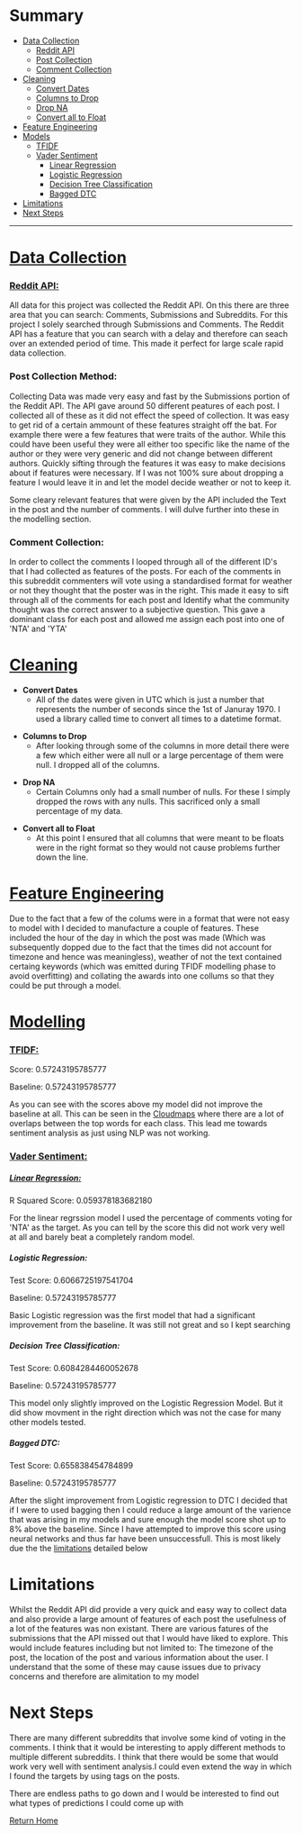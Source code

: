 <!--
 .tab { margin-left: 40px; }
-->

# Summary

- [Data Collection](#Data0)
    - [Reddit API](#Data1)
    - [Post Collection](#Data2)
    - [Comment Collection](#Data3)
- [Cleaning](#Clean0)
    - [Convert Dates](#Clean1)
    - [Columns to Drop](#Clean2)
    - [Drop NA](#Clean3)
    - [Convert all to Float](#Clean4)
- [Feature Engineering](#FE)
- [Models](#Model0)
    - [TFIDF](#Model1)
    - [Vader Sentiment](#Model2)
        - [Linear Regression](#Model3)
        - [Logistic Regression](#Model4)
        - [Decision Tree Classification](#Model5)
        - [Bagged DTC](#Model6)
- [Limitations](#Lim0)
- [Next Steps](#NS)

---

<h1><a id = 'Data0' href = './Data_Dict.md'>
Data Collection</a></h1>

<h3><a id = 'Data1' href = 'https://pushshift.io/'>
Reddit API:</a></h3>

<p>All data for this project was collected the Reddit API. On this there are three area that you can search: Comments, Submissions and Subreddits. For this project I solely searched through Submissions and Comments. The Reddit API has a feature that you can search with a delay and therefore can seach over an extended period of time. This made it perfect for large scale rapid data collection.</p>

<h3><a id = 'Data2'></a>
Post Collection Method:</h3>

<p>Collecting Data was made very easy and fast by the Submissions portion of the Reddit API. The API gave around 50 different peatures of each post. I collected all of these as it did not effect the speed of collection. It was easy to get rid of a certain ammount of these features straight off the bat. For example there were a few features that were traits of the author. While this could have been useful they were all either too specific like the name of the author or they were very generic and did not change between different authors. Quickly sifting through the features it was easy to make decisions about if features were necessary. If I was not 100% sure about dropping a feature I would leave it in and let the model decide weather or not to keep it.</p>

<p>Some cleary relevant features that were given by the API included the Text in the post and the number of comments. I will dulve further into these in the modelling section.</p>

<h3><a id = 'Data3'></a>
Comment Collection:</h3>

<p>In order to collect the comments I looped through all of the different ID's that I had collected as features of the posts. For each of the comments in this subreddit commenters will vote using a standardised format for weather or not they thought that the poster was in the right. This made it easy to sift through all of the comments for each post and Identify what the community thought was the correct answer to a subjective question. This gave a dominant class for each post and allowed me assign each post into one of 'NTA' and 'YTA'</p>

<h1><a id = 'Clean0' href = './Sub2_Cleaning.ipynb'>
Cleaning</a></h1>

<a id = 'Clean1'></a>
- **Convert Dates**
    - All of the dates were given in UTC which is just a number that represents the number of seconds since the 1st of Januray 1970. I used a library called time to convert all times to a datetime format.
    
<a id = 'Clean2'></a>
- **Columns to Drop**
    - After looking through some of the columns in more detail there were a few which either were all null or a large percentage of them were null. I dropped all of the columns.

<a id = 'Clean3'></a>
- **Drop NA**
    - Certain Columns only had a small number of nulls. For these I simply dropped the rows with any nulls. This sacrificed only a small percentage of my data.

<a id = 'Clean4'></a>
- **Convert all to Float**
    - At this point I ensured that all columns that were meant to be floats were in the right format so they would not cause problems further down the line.
    
<h1><a id = 'FE' href = './Sub4_Vader_Sentiment.ipynb'>
Feature Engineering</a></h1>

<p>Due to the fact that a few of the colums were in a format that were not easy to model with I decided to manufacture a couple of features. These included the hour of the day in which the post was made (Which was subsequently dopped due to the fact that the times did not account for timezone and hence was meaningless), weather of not the text contained certaing keywords (which was emitted during TFIDF modelling phase to avoid overfitting) and collating the awards into one collums so that they could be put through a model.</p>

<h1><a id = 'Model0' href = './Sub4_Vader_Sentiment.ipynb'>
Modelling</a></h1>

<h3><a id = 'Model1' href = './Sub7_TFID_Vectoriser.ipynb'>
TFIDF:</a></h3>

<p class="tab">Score: 0.57243195785777</p>
<p class="tab">Baseline: 0.57243195785777</p>
<p class="tab">As you can see with the scores above my model did not improve the baseline at all. This can be seen in the <a href='./Sub5_Further_EDA.ipynb'>Cloudmaps</a> where there are a lot of overlaps between the top words for each class. This lead me towards sentiment analysis as just using NLP was not working.</p>

<h3><a id = 'Model2' href = './Sub4_Vader_Sentiment.ipynb'>
Vader Sentiment:</a></h3>

<h5><a id = 'Model3' href = './Sub6_Regression_Analysis.ipynb'>
Linear Regression:</a></h5>

<p class="tab">R Squared Score: 0.059378183682180</p>
<p class="tab">For the linear regrssion model I used the percentage of comments voting for 'NTA' as the target. As you can tell by the score this did not work very well at all and barely beat a completely random model.</p>

<h5><a id = 'Model4'></a>
Logistic Regression:</h5>

<p class="tab">Test Score: 0.6066725197541704</p>
<p class="tab">Baseline: 0.57243195785777</p>
<p class="tab">Basic Logistic regression was the first model that had a significant improvement from the baseline. It was still not great and so I kept searching</p>

<h5><a id = 'Model5'></a>
Decision Tree Classification:</h5>

<p class="tab">Test Score: 0.6084284460052678</p>
<p class="tab">Baseline: 0.57243195785777</p>
<p class="tab">This model only slightly improved on the Logistic Regression Model. But it did show movment in the right direction which was not the case for many other models tested.</p>

<h5><a id = 'Model6'></a>
Bagged DTC:</h5>

<p class="tab">Test Score: 0.655838454784899</p>
<p class="tab">Baseline: 0.57243195785777</p>
<p class="tab">After the slight improvement from Logistic regression to DTC I decided that if I were to used bagging then I could reduce a large amount of the varience that was arising in my models and sure enough the model score shot up to 8% above the baseline. Since I have attempted to improve this score using neural networks and thus far have been unsuccessfull. This is most likely due the the <a href = #Lim0> limitations</a> detailed below</p>

<h1><a id = 'Lim0'></a>
Limitations</h1>

<p>Whilst the Reddit API did provide a very quick and easy way to collect data and also provide a large amount of features of each post the usefulness of a lot of the features was non existant. There are various fatures of the submissions that the API missed out that I would have liked to explore. This would include features including but not limited to: The timezone of the post, the location of the post and various information about the user. I understand that the some of these may cause issues due to privacy concerns and therefore are alimitation to my model</p>

<h1><a id = 'NS'></a>
Next Steps</h1>

<p>There are many different subreddits that involve some kind of voting in the comments. I think that it would be interesting to apply different methods to multiple different subreddits. I think that there would be some that would work very well with sentiment analysis.I could even extend the way in which I found the targets by using tags on the posts.</p>
    
<p>There are endless paths to go down and I would be interested to find out what types of predictions I could come up with</p>


[Return Home](./ReadMe.md)
